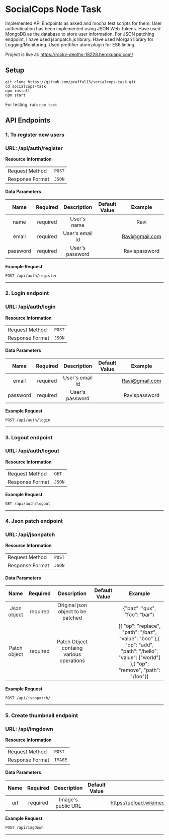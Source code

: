 # SocialCops Node Task

Implemented API Endpoints as asked and mocha test scripts for them. User authentication has been implemented using JSON Web Tokens. Have used MongoDB as the database to store user information. For JSON patching endpoint, I have used jsonpatch.js library. Have used Morgan library for Logging/Monitoring. Used prettifier atom plugin for ES6 linting.

Project is live at: https://rocky-depths-18228.herokuapp.com/

## Setup

```
git clone https://github.com/prafful13/socialcops-task.git
cd socialcops-task
npm install
npm start
```

For testing, run: `npm test`

## API Endpoints

### 1. To register new users

### URL: /api/auth/register

**Resource Information**

|                 |        |
| --------------- | ------ |
| Request Method  | `POST` |
| Response Format | `JSON` |

**Data Parameters**

|   Name   | Required |   Description   | Default Value |    Example     |
| :------: | :------: | :-------------: | :-----------: | :------------: |
|   name   | required |   User's name   |               |      Ravi      |
|  email   | required | User's email id |               | Ravi@gmail.com |
| password | required | User's password |               | Ravispassword  |

**Example Request**

`POST /api/auth/register`

---

### 2. Login endpoint

### URL: /api/auth/login

**Resource Information**

|                 |        |
| --------------- | ------ |
| Request Method  | `POST` |
| Response Format | `JSON` |

**Data Parameters**

|   Name   | Required |   Description   | Default Value |    Example     |
| :------: | :------: | :-------------: | :-----------: | :------------: |
|  email   | required | User's email id |               | Ravi@gmail.com |
| password | required | User's password |               | Ravispassword  |

**Example Request**

`POST /api/auth/login`

---

### 3. Logout endpoint

### URL: /api/auth/logout

**Resource Information**

|                 |        |
| --------------- | ------ |
| Request Method  | `GET`  |
| Response Format | `JSON` |

**Example Request**

```
GET /api/auth/logout
```

---

### 4. Json patch endpoint

### URL: /api/jsonpatch

**Resource Information**

|                 |        |
| --------------- | ------ |
| Request Method  | `POST` |
| Response Format | `JSON` |

**Data Parameters**

|     Name     | Required |               Description                | Default Value |                                                                    Example                                                                    |
| :----------: | :------: | :--------------------------------------: | :-----------: | :-------------------------------------------------------------------------------------------------------------------------------------------: |
| Json object  | required |    Original json object to be patched    |               |                                                         {"baz": "qux", "foo": "bar"}                                                          |
| Patch object | required | Patch Object containg various operations |               | [{ "op": "replace", "path": "/baz", "value": "boo" },{ "op": "add", "path": "/hello", "value": ["world"] },{ "op": "remove", "path": "/foo"}] |

**Example Request**

`POST /api/jsonpatch/`

---

### 5. Create thumbnail endpoint

### URL: /api/imgdown

**Resource Information**

|                 |         |
| --------------- | ------- |
| Request Method  | `POST`  |
| Response Format | `IMAGE` |

**Data Parameters**

| Name | Required |    Description     | Default Value |                                  Example                                  |
| :--: | :------: | :----------------: | :-----------: | :-----------------------------------------------------------------------: |
| url  | required | Image's public URL |               | https://upload.wikimedia.org/wikipedia/commons/c/c6/Sierpinski_square.jpg |

**Example Request**

```
POST /api/imgdown
```

---
